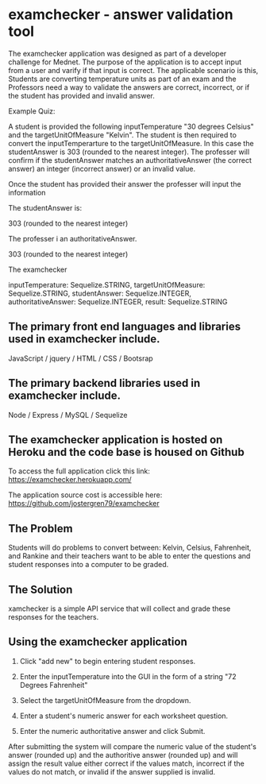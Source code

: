 # examchecker - answer validation tool

The examchecker application was designed as part of a developer challenge for Mednet. The purpose of the application is to accept input from a user and varify if that input is correct. The applicable scenario is this, Students are converting temperature units as part of an exam and the Professors need a way to validate the answers are correct, incorrect, or if the student has provided and invalid answer.

Example Quiz: 

A student is provided the following inputTemperature "30 degrees Celsius" and the targetUnitOfMeasure "Kelvin". The student is then required to convert the inputTemperarture to the targetUnitOfMeasure. In this case the studentAnswer is 303 (rounded to the nearest integer). The professer will confirm if the studentAnswer matches an authoritativeAnswer (the correct answer) an integer (incorrect answer) or an invalid value.

Once the student has provided their answer the professer will input the information

The studentAnswer is:

303 (rounded to the nearest integer)

The professer i an authoritativeAnswer.

303 (rounded to the nearest integer)

The examchecker


 inputTemperature: Sequelize.STRING,
  targetUnitOfMeasure: Sequelize.STRING,
  studentAnswer: Sequelize.INTEGER,
  authoritativeAnswer: Sequelize.INTEGER,
  result: Sequelize.STRING



## The primary front end languages and libraries used in examchecker include.

JavaScript / jquery / HTML / CSS / Bootsrap

## The primary backend libraries used in examchecker include.

Node / Express / MySQL / Sequelize

## The examchecker application is hosted on Heroku and the code base is housed on Github

To access the full application click this link: https://examchecker.herokuapp.com/

The application source cost is accessible here: https://github.com/jostergren79/examchecker


## The Problem

Students will do problems to convert between: Kelvin, Celsius, Fahrenheit, and Rankine and their teachers want to be able to enter the questions and student responses into a computer to be graded.

## The Solution

xamchecker is a simple API service that will collect and grade these responses for the teachers.

## Using the examchecker application

1. Click "add new" to begin entering student responses. 

2. Enter the inputTemperature into the GUI in the form of a string "72 Degrees Fahrenheit"

3. Select the targetUnitOfMeasure from the dropdown. 

4. Enter a student's numeric answer for each worksheet question.

5. Enter the numeric authoritative answer and click Submit.

After submitting the system will compare the numeric value of the student's answer (rounded up) and the authoritive answer (rounded up) and will assign the result value either correct if the values match, incorrect if the values do not match, or invalid if the answer supplied is invalid. 









